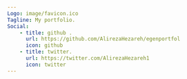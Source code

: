 ```yaml
---
Logo: image/favicon.ico
Tagline: My portfolio.
Social:
    - title: github .
      url: https://github.com/AlirezaHezareh/egenportfol
      icon: github 
    - title: twitter.
      url: https://twitter.com/AlirezaHezareh1
      icon: twitter 
---
```

